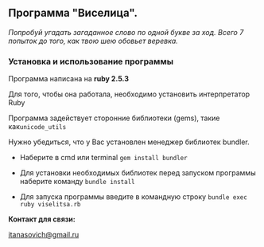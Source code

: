 <h2>Программа "Виселица".</h2>

<em>Попробуй угадать загаданное слово по одной букве за ход. Всего 7 попыток до того, как твою шею обовьет веревка.</em>

<h3>Установка и использование программы</h3>

Программа написана на <b>ruby 2.5.3</b>

Для того, чтобы она работала, необходимо установить интерпрeтатор Ruby

Программа задействует сторонние библиотеки (gems), такие как`unicode_utils`

Нужно убедиться, что у Вас установлен менеджер библиотек bundler.
  
 - Наберите в cmd или terminal `gem install bundler`
  
 - Для установки необходимых библиотек перед запуском программы наберите команду `bundle install`
 
 - Для запуска программы введите в командную строку `bundle exec ruby viselitsa.rb`

<b>Контакт для связи:</b>

itanasovich@gmail.ru
